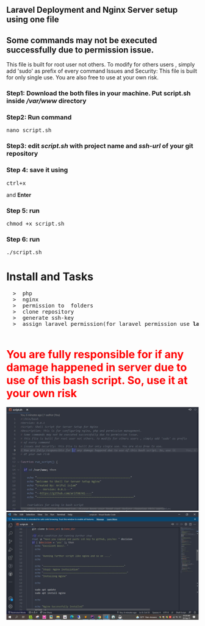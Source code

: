  ## Laravel Deployment and Nginx Server setup using one file
 ## Some commands may not be executed successfully due to permission issue.
 This file is built for root user not others. To modify for others users , simply add 'sudo' as prefix
 of every command
 Issues and Security: This file is built for only single use. You are also free to use at your own risk.
 
 ### Step1: Download the both files in your machine. Put <b>script.sh</b> inside <i>/var/www</i> directory <br>
 ### Step2: Run command 
 <pre>nano script.sh</pre>
 ### Step3: edit <i>script.sh</i> with project name and <i>ssh-url</i> of your git repository
 ### Step 4: save it using
 <pre>ctrl+x</pre> and <strong>Enter</strong>
 ### Step 5: run 
 <pre>chmod +x script.sh</pre>
 ### Step 6: run 
 <pre>./script.sh</pre>
  
 
 # Install and Tasks
 <pre>
  >  php
  >  nginx
  >  permission to  folders
  >  clone repository
  >  generate ssh-key
  >  assign laravel permission(for laravel permission use <strong>laravel.sh</strong> repeating 1-6 step )
 </pre>
 
 <h1 style="color: red !important"> You are fully responsible for if any damage happened in server due to use of this bash script. So, use it at your own risk</h1>
 
 <img src="https://raw.githubusercontent.com/arif98741/laravelbash/master/screenshot.jpg">
  <img src="https://raw.githubusercontent.com/arif98741/laravelbash/master/screenshot2.jpg">
